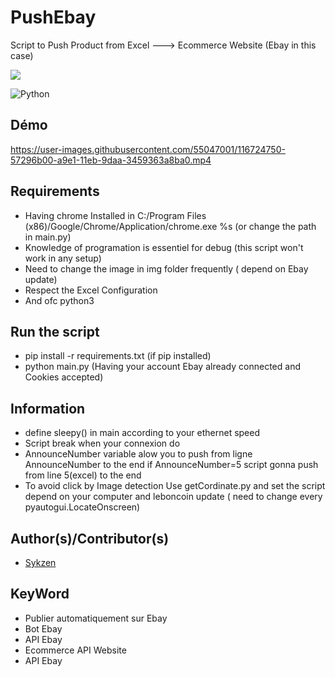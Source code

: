 # PushEbay
Script to Push Product from Excel ---> Ecommerce Website (Ebay in this case)

<img src="https://img.icons8.com/color/48/000000/python.png"/>  

![Python](https://img.shields.io/badge/-Python-yellow)  

## Démo


https://user-images.githubusercontent.com/55047001/116724750-57296b00-a9e1-11eb-9daa-3459363a8ba0.mp4



## Requirements

- Having chrome Installed in C:/Program Files (x86)/Google/Chrome/Application/chrome.exe %s (or change the path in main.py)
- Knowledge of programation is essentiel for debug (this script won't work in any setup)
- Need to change the image in img folder frequently ( depend on Ebay update)
- Respect the Excel Configuration 
- And ofc python3
## Run the script
- pip install -r requirements.txt (if pip installed)
- python main.py (Having your account Ebay already connected and Cookies accepted)






## Information
- define sleepy() in main according to your ethernet speed
- Script break when your connexion do
- AnnounceNumber variable alow you to push from ligne AnnounceNumber to the end if AnnounceNumber=5 script gonna push from line 5(excel) to the end
- To avoid click by Image detection Use getCordinate.py and set the script depend on your computer and leboncoin update ( need to change every pyautogui.LocateOnscreen)



## Author(s)/Contributor(s)
- [Sykzen](https://github.com/Sykzen) 

## KeyWord
- Publier automatiquement sur Ebay
- Bot Ebay
- API Ebay
- Ecommerce API Website
- API Ebay

